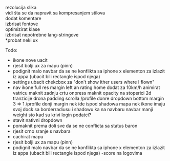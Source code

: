 rezolucija slika <br>
vidi šta se da napravit sa kompresanjem stilova <br>
dodat komentare <br>
izbrisat fontove <br>
optimizirat klase <br>
izbrisat nepotrebne lang-stringove <br>
*probat neki ux <br>

Todo:
- ikone nove uacit
- rjesit bolji ux za mapu (pinn)
- podignit malo navbar da se ne konflikta sa iphone x elementon za izlazit iz appa (ubacit bili rectangle ispod njega)
- settings ubacit chekcbox za "don't show ither users where I flown"
- nav ikone full res
margin left an rating home dodat za 10km/h
animirat vatricu
maknit zadnju crtu
onpress maknit opacity na stoperici
2d tranzicije drona
padding scrolla /profile
donre dropdown bottom margin 3 => 1
/profile donji margin nek ide ispod shadowa
mapa nek ikone imaju svoj dock sa borderradiusu i shadowu ka na navbaru
navbar manji weight
sto kad su krivi login podatci?
- stavit nativni dropdown
- pomaknit prema doli sve da se ne conflicta sa status baron
- rjesit crno sranje s navbara
- cachirat mapu
- rjesit bolji ux za mapu (pinn)
- podignit malo navbar da se ne konflikta sa iphone x elementon za izlazit iz appa (ubacit bili rectangle ispod njega)
-score na logovima
